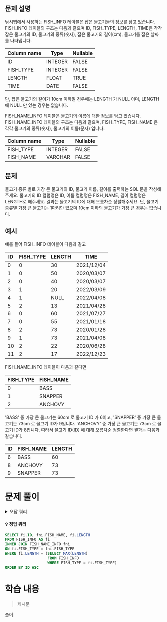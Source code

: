 ## 문제 설명

낚시앱에서 사용하는 FISH_INFO 테이블은 잡은 물고기들의 정보를 담고 있습니다. FISH_INFO 테이블의 구조는 다음과 같으며 ID, FISH_TYPE, LENGTH, TIME은 각각 잡은 물고기의 ID, 물고기의 종류(숫자), 잡은 물고기의 길이(cm), 물고기를 잡은 날짜를 나타냅니다.

| Column name | Type   | Nullable |
|-------------|--------|----------|
| ID          | INTEGER| FALSE    |
| FISH_TYPE   | INTEGER| FALSE    |
| LENGTH      | FLOAT  | TRUE     |
| TIME        | DATE   | FALSE    |

단, 잡은 물고기의 길이가 10cm 이하일 경우에는 LENGTH 가 NULL 이며, LENGTH 에 NULL 만 있는 경우는 없습니다.

FISH_NAME_INFO 테이블은 물고기의 이름에 대한 정보를 담고 있습니다. FISH_NAME_INFO 테이블의 구조는 다음과 같으며, FISH_TYPE, FISH_NAME 은 각각 물고기의 종류(숫자), 물고기의 이름(문자) 입니다.

| Column name | Type    | Nullable |
|-------------|---------|----------|
| FISH_TYPE   | INTEGER | FALSE    |
| FISH_NAME   | VARCHAR | FALSE    |

## 문제

물고기 종류 별로 가장 큰 물고기의 ID, 물고기 이름, 길이를 출력하는 SQL 문을 작성해주세요.
물고기의 ID 컬럼명은 ID, 이름 컬럼명은 FISH_NAME, 길이 컬럼명은 LENGTH로 해주세요.
결과는 물고기의 ID에 대해 오름차순 정렬해주세요.
단, 물고기 종류별 가장 큰 물고기는 1마리만 있으며 10cm 이하의 물고기가 가장 큰 경우는 없습니다.

## 예시

예를 들어 FISH_INFO 테이블이 다음과 같고

| ID  | FISH_TYPE | LENGTH | TIME       |
|-----|-----------|--------|------------|
| 0   | 0         | 30     | 2021/12/04 |
| 1   | 0         | 50     | 2020/03/07 |
| 2   | 0         | 40     | 2020/03/07 |
| 3   | 1         | 20     | 2022/03/09 |
| 4   | 1         | NULL   | 2022/04/08 |
| 5   | 2         | 13     | 2021/04/28 |
| 6   | 0         | 60     | 2021/07/27 |
| 7   | 0         | 55     | 2021/01/18 |
| 8   | 2         | 73     | 2020/01/28 |
| 9   | 1         | 73     | 2021/04/08 |
| 10  | 2         | 22     | 2020/06/28 |
| 11  | 2         | 17     | 2022/12/23 |

FISH_NAME_INFO 테이블이 다음과 같다면

| FISH_TYPE | FISH_NAME |
|-----------|-----------|
| 0         | BASS      |
| 1         | SNAPPER   |
| 2         | ANCHOVY   |

'BASS' 중 가장 큰 물고기는 60cm 로 물고기 ID 가 6이고, 'SNAPPER' 중 가장 큰 물고기는 73cm 로 물고기 ID가 9입니다. 'ANCHOVY' 중 가장 큰 물고기는 73cm 로 물고기 ID가 8입니다. 따라서 물고기 ID(ID) 에 대해 오름차순 정렬한다면 결과는 다음과 같습니다.

| ID  | FISH_NAME | LENGTH |
|-----|-----------|--------|
| 6   | BASS      | 60     |
| 8   | ANCHOVY   | 73     |
| 9   | SNAPPER   | 73     |



# 문제 풀이
<details>
<summary>오답 쿼리</summary>
<div markdown="1">

#### 오답1
```SQL

```
</div>
</details>


#### 💡 정답 쿼리  
```SQL
SELECT fi.ID, fni.FISH_NAME, fi.LENGTH
FROM FISH_INFO AS fi
INNER JOIN FISH_NAME_INFO fni
ON fi.FISH_TYPE = fni.FISH_TYPE
WHERE fi.LENGTH = (SELECT MAX(LENGTH) 
                   FROM FISH_INFO 
                   WHERE FISH_TYPE = fi.FISH_TYPE)
ORDER BY ID ASC 
```
# 학습 내용
>제시문

풀이